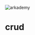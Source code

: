 ![arkademy](https://user-images.githubusercontent.com/46585600/113098431-4c46a500-91ad-11eb-8b98-9722d09e0a56.jpg)
# crud
